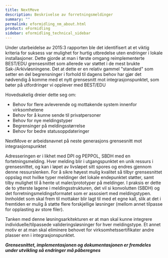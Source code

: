 ```yaml
---
title: NextMove
description: Beskrivelse av forretningsmeldinger
summary: ""
permalink: eformidling_nm_about.html
product: eFormidling
sidebar: eformidling_technical_sidebar
---
```


Under utarbeidelse av 2015:3 rapporten ble det identifisert at et viktig kriteria for suksess var mulighet for hurtig utbredelse uten endringer i lokale installasjoner. Dette gjorde at man i første omgang reimplementerte BEST/EDU grensesnittet som allerede var støttet i de mest brukte Sak-/Arkivløsningene. 
Det at dette er en relativ gammel "standard" som setter en del begrensninger i forhold til dagens behov har gjør det nødvendig å komme med et nytt grensesnitt mot integrasjonspunktet, som bøter på utfordringer vi opplever med BEST/EDU

Hovedsakelig dreier dette seg om:
- Behov for flere avleverende og mottakende system innenfor virksomhetene
- Behov for å kunne sende til privatpersoner
- Behov for nye meldingstyper
- Begrensinger på meldingsstørrelse
- Behov for bedre statusoppdateringer

NextMove er arbeidsnavnet på neste generasjons grensesnitt mot integrasjonspunktet

Adresseringen er i likhet med DPI og PEPPOL, SBDH med en fortetningsmelding.
Hver melding blir i utgangspunktet en unik ressurs i grensesnittet, og kan i løpet av livsløpet sitt spores og endres gjennom denne ressurslenken. 
For å sikre høyest mulig kvalitet så tilbyr grensesnittet oppslag mot hvilke typer meldinger det lokale endepunktet støtter, samt tilby mulighet til å hente ut maler/prototyper på meldinger. I praksis er dette de to ytterste lagene i meldingsstrukturen, det vil si konvolutten (SBDH) og det forretningsmeldingsformatet som er assosiert med meldingstypen. Innholdet som skal frem til mottaker blir lagt til med et egne kall, slik at det i fremtiden er mulig å støtte flere forskjellige løsninger (mellom annet tilpasse for opplasting av store filer).

Tanken med denne løsningsarkitekturen er at man skal kunne integrere individuelle/tilpassede valideringsløsninger for hver meldingstype. Et annet motiv er at man skal eliminere behovet for virksomhetssertifikater andre plasser enn i integrasjonspunktet.



_**Grensesnittet, implementasjonen og dokumentasjonen er fremdeles under utvikling så endringer må påberegnes**_



